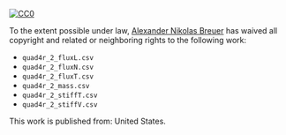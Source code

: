 [![CC0](http://i.creativecommons.org/p/zero/1.0/88x31.png)](http://creativecommons.org/publicdomain/zero/1.0/)

To the extent possible under law, [Alexander Nikolas Breuer](http://dial3343.org) has waived all copyright and related or neighboring rights to the following work:

* `quad4r_2_fluxL.csv`
* `quad4r_2_fluxN.csv`
* `quad4r_2_fluxT.csv`
* `quad4r_2_mass.csv`
* `quad4r_2_stiffT.csv`
* `quad4r_2_stiffV.csv`

This work is published from: United States.

